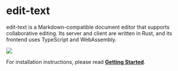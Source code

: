 # edit-text

edit-text is a Markdown-compatible document editor that supports collaborative editing. Its server and client are written in Rust, and its frontend uses TypeScript and WebAssembly.

<div>
<img src="https://user-images.githubusercontent.com/80639/42796912-9f2ae852-895a-11e8-9aae-9dede91296bf.png">
</div>

For installation instructions, please read [**Getting Started**](getting-started.html).
